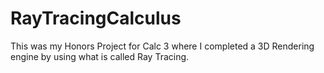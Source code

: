 # RayTracingCalculus
This was my Honors Project for Calc 3 where I completed a 3D Rendering engine by using what is called Ray Tracing. 
